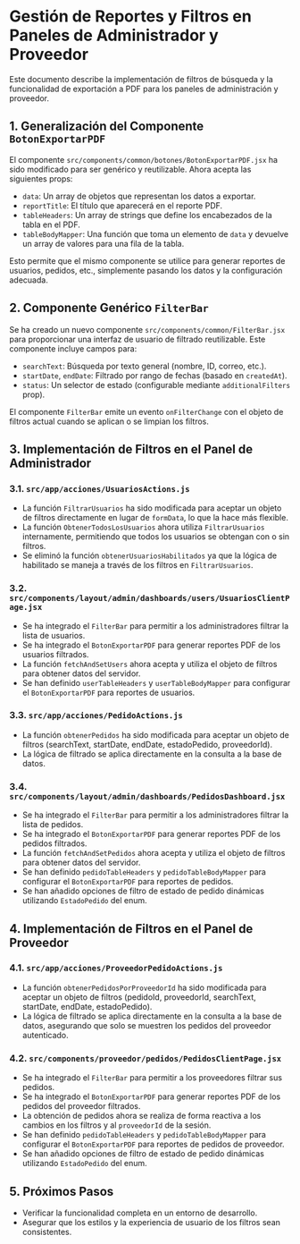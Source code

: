 # Gestión de Reportes y Filtros en Paneles de Administrador y Proveedor

Este documento describe la implementación de filtros de búsqueda y la funcionalidad de exportación a PDF para los paneles de administración y proveedor.

## 1. Generalización del Componente `BotonExportarPDF`

El componente `src/components/common/botones/BotonExportarPDF.jsx` ha sido modificado para ser genérico y reutilizable. Ahora acepta las siguientes props:

-   `data`: Un array de objetos que representan los datos a exportar.
-   `reportTitle`: El título que aparecerá en el reporte PDF.
-   `tableHeaders`: Un array de strings que define los encabezados de la tabla en el PDF.
-   `tableBodyMapper`: Una función que toma un elemento de `data` y devuelve un array de valores para una fila de la tabla.

Esto permite que el mismo componente se utilice para generar reportes de usuarios, pedidos, etc., simplemente pasando los datos y la configuración adecuada.

## 2. Componente Genérico `FilterBar`

Se ha creado un nuevo componente `src/components/common/FilterBar.jsx` para proporcionar una interfaz de usuario de filtrado reutilizable. Este componente incluye campos para:

-   `searchText`: Búsqueda por texto general (nombre, ID, correo, etc.).
-   `startDate`, `endDate`: Filtrado por rango de fechas (basado en `createdAt`).
-   `status`: Un selector de estado (configurable mediante `additionalFilters` prop).

El componente `FilterBar` emite un evento `onFilterChange` con el objeto de filtros actual cuando se aplican o se limpian los filtros.

## 3. Implementación de Filtros en el Panel de Administrador

### 3.1. `src/app/acciones/UsuariosActions.js`

-   La función `FiltrarUsuarios` ha sido modificada para aceptar un objeto de filtros directamente en lugar de `formData`, lo que la hace más flexible.
-   La función `ObtenerTodosLosUsuarios` ahora utiliza `FiltrarUsuarios` internamente, permitiendo que todos los usuarios se obtengan con o sin filtros.
-   Se eliminó la función `obtenerUsuariosHabilitados` ya que la lógica de habilitado se maneja a través de los filtros en `FiltrarUsuarios`.

### 3.2. `src/components/layout/admin/dashboards/users/UsuariosClientPage.jsx`

-   Se ha integrado el `FilterBar` para permitir a los administradores filtrar la lista de usuarios.
-   Se ha integrado el `BotonExportarPDF` para generar reportes PDF de los usuarios filtrados.
-   La función `fetchAndSetUsers` ahora acepta y utiliza el objeto de filtros para obtener datos del servidor.
-   Se han definido `userTableHeaders` y `userTableBodyMapper` para configurar el `BotonExportarPDF` para reportes de usuarios.

### 3.3. `src/app/acciones/PedidoActions.js`

-   La función `obtenerPedidos` ha sido modificada para aceptar un objeto de filtros (searchText, startDate, endDate, estadoPedido, proveedorId).
-   La lógica de filtrado se aplica directamente en la consulta a la base de datos.

### 3.4. `src/components/layout/admin/dashboards/PedidosDashboard.jsx`

-   Se ha integrado el `FilterBar` para permitir a los administradores filtrar la lista de pedidos.
-   Se ha integrado el `BotonExportarPDF` para generar reportes PDF de los pedidos filtrados.
-   La función `fetchAndSetPedidos` ahora acepta y utiliza el objeto de filtros para obtener datos del servidor.
-   Se han definido `pedidoTableHeaders` y `pedidoTableBodyMapper` para configurar el `BotonExportarPDF` para reportes de pedidos.
-   Se han añadido opciones de filtro de estado de pedido dinámicas utilizando `EstadoPedido` del enum.

## 4. Implementación de Filtros en el Panel de Proveedor

### 4.1. `src/app/acciones/ProveedorPedidoActions.js`

-   La función `obtenerPedidosPorProveedorId` ha sido modificada para aceptar un objeto de filtros (pedidoId, proveedorId, searchText, startDate, endDate, estadoPedido).
-   La lógica de filtrado se aplica directamente en la consulta a la base de datos, asegurando que solo se muestren los pedidos del proveedor autenticado.

### 4.2. `src/components/proveedor/pedidos/PedidosClientPage.jsx`

-   Se ha integrado el `FilterBar` para permitir a los proveedores filtrar sus pedidos.
-   Se ha integrado el `BotonExportarPDF` para generar reportes PDF de los pedidos del proveedor filtrados.
-   La obtención de pedidos ahora se realiza de forma reactiva a los cambios en los filtros y al `proveedorId` de la sesión.
-   Se han definido `pedidoTableHeaders` y `pedidoTableBodyMapper` para configurar el `BotonExportarPDF` para reportes de pedidos de proveedor.
-   Se han añadido opciones de filtro de estado de pedido dinámicas utilizando `EstadoPedido` del enum.

## 5. Próximos Pasos

-   Verificar la funcionalidad completa en un entorno de desarrollo.
-   Asegurar que los estilos y la experiencia de usuario de los filtros sean consistentes.
